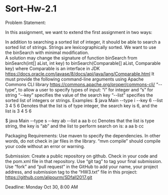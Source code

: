 # Sort-Hw-2.1



Problem Statement:


In this assignment, we want to extend the first assignment in two ways:

In addition to searching a sorted list of integer, it should be able to search a sorted list of strings. Strings are lexicographically sorted. We want to use the binSearch with minimal modification.  
A solution may change the signature of function binSearch from  binSearch(int[] aList, int key) to  binSearch(Comparable[] aList, Comparable key)  where Comparable is an interface in JDK https://docs.oracle.com/javase/8/docs/api/java/lang/Comparable.html
 It must provide the following command-line arguments using Apache Commons CLI library https://commons.apache.org/proper/commons-cli/
“--type”, to allow a user to specify types of input: “i” for integer and “s” for string 
 “--key” specifies the value of the search key
“--list”  specifies the sorted list of integers or strings. 
Examples: 
$ java Main --type i --key 6 --list 3 4 5 6
 Denotes that the list is of type integer, the search key is 6, and the list is 3 4 5 6 

$ java Main --type s --key ab --list a aa b  cc
Denotes that the list is type string, the key is “ab” and the list to perform search on is: a aa b cc

Packaging Requirements:
Use maven to specify the dependencies. In other words, do not check in jar files in the library.
“mvn compile” should compile your code without an error or warning.   


Submission:
Create a public repository on github. Check in your code and the pom.xml file in that repository.
Use “git tag” to tag your final submission.
Use “fork” and “pull request” in the GitHub to add your name, your project address, and submission tag to the “HW3.txt” file in this project: https://github.com/alipourm/SDfall2017.git

Deadline:
Monday Oct 30, 8:00 AM 


